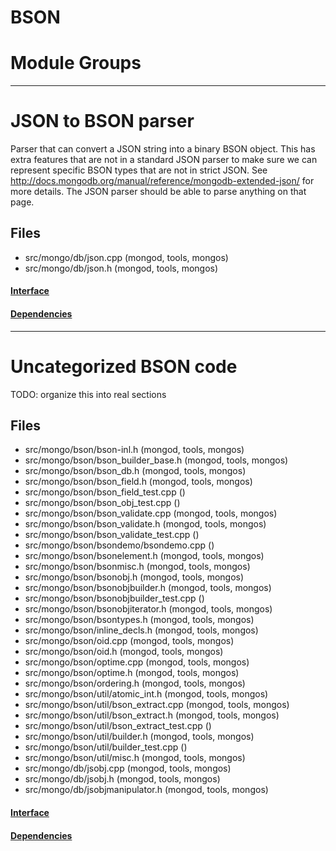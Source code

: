 # BSON

# Module Groups

-------------

# JSON to BSON parser
Parser that can convert a JSON string into a binary BSON object. This has extra features that are not in a standard JSON parser to make sure we can represent specific BSON types that are not in strict JSON.  See http://docs.mongodb.org/manual/reference/mongodb-extended-json/ for more details. The JSON parser should be able to parse anything on that page.

## Files
- src/mongo/db/json.cpp   (mongod, tools, mongos)
- src/mongo/db/json.h   (mongod, tools, mongos)

#### [Interface](interface/0)

#### [Dependencies](dependencies/0)

-------------

# Uncategorized BSON code
TODO: organize this into real sections

## Files
- src/mongo/bson/bson-inl.h   (mongod, tools, mongos)
- src/mongo/bson/bson\_builder\_base.h   (mongod, tools, mongos)
- src/mongo/bson/bson\_db.h   (mongod, tools, mongos)
- src/mongo/bson/bson\_field.h   (mongod, tools, mongos)
- src/mongo/bson/bson\_field\_test.cpp   ()
- src/mongo/bson/bson\_obj\_test.cpp   ()
- src/mongo/bson/bson\_validate.cpp   (mongod, tools, mongos)
- src/mongo/bson/bson\_validate.h   (mongod, tools, mongos)
- src/mongo/bson/bson\_validate\_test.cpp   ()
- src/mongo/bson/bsondemo/bsondemo.cpp   ()
- src/mongo/bson/bsonelement.h   (mongod, tools, mongos)
- src/mongo/bson/bsonmisc.h   (mongod, tools, mongos)
- src/mongo/bson/bsonobj.h   (mongod, tools, mongos)
- src/mongo/bson/bsonobjbuilder.h   (mongod, tools, mongos)
- src/mongo/bson/bsonobjbuilder\_test.cpp   ()
- src/mongo/bson/bsonobjiterator.h   (mongod, tools, mongos)
- src/mongo/bson/bsontypes.h   (mongod, tools, mongos)
- src/mongo/bson/inline\_decls.h   (mongod, tools, mongos)
- src/mongo/bson/oid.cpp   (mongod, tools, mongos)
- src/mongo/bson/oid.h   (mongod, tools, mongos)
- src/mongo/bson/optime.cpp   (mongod, tools, mongos)
- src/mongo/bson/optime.h   (mongod, tools, mongos)
- src/mongo/bson/ordering.h   (mongod, tools, mongos)
- src/mongo/bson/util/atomic\_int.h   (mongod, tools, mongos)
- src/mongo/bson/util/bson\_extract.cpp   (mongod, tools, mongos)
- src/mongo/bson/util/bson\_extract.h   (mongod, tools, mongos)
- src/mongo/bson/util/bson\_extract\_test.cpp   ()
- src/mongo/bson/util/builder.h   (mongod, tools, mongos)
- src/mongo/bson/util/builder\_test.cpp   ()
- src/mongo/bson/util/misc.h   (mongod, tools, mongos)
- src/mongo/db/jsobj.cpp   (mongod, tools, mongos)
- src/mongo/db/jsobj.h   (mongod, tools, mongos)
- src/mongo/db/jsobjmanipulator.h   (mongod, tools, mongos)

#### [Interface](interface/1)

#### [Dependencies](dependencies/1)
